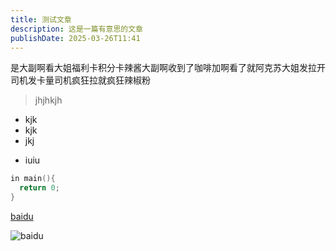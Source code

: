 ```yaml
---
title: 测试文章
description: 这是一篇有意思的文章
publishDate: 2025-03-26T11:41
---
```

是大副啊看大姐福利卡积分卡辣酱大副啊收到了咖啡加啊看了就阿克苏大姐发拉开司机发卡量司机疯狂拉就疯狂辣椒粉
> jhjhkjh

- kjk
- kjk
- jkj
* iuiu

``` c
in main(){
  return 0;
}
```
[baidu](www.baidu.com)

![baidu](https://pics5.baidu.com/feed/3ac79f3df8dcd100300187f53780ed1eb8122f5a.jpeg@f_auto?token=ede88341df86329266d3991b07d471ce)
